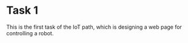 # Task 1
This is the first task of the IoT path, which is designing a web page for controlling a robot.
